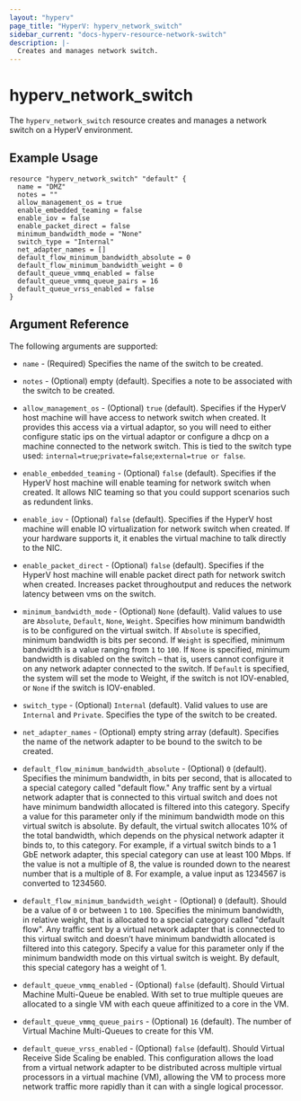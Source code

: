 ```yaml
---
layout: "hyperv"
page_title: "HyperV: hyperv_network_switch"
sidebar_current: "docs-hyperv-resource-network-switch"
description: |-
  Creates and manages network switch.
---
```


# hyperv\_network\_switch

The ``hyperv_network_switch`` resource creates and manages a network switch on a HyperV environment.

## Example Usage

```hcl
resource "hyperv_network_switch" "default" {
  name = "DMZ"
  notes = ""
  allow_management_os = true
  enable_embedded_teaming = false
  enable_iov = false
  enable_packet_direct = false
  minimum_bandwidth_mode = "None"
  switch_type = "Internal"
  net_adapter_names = []
  default_flow_minimum_bandwidth_absolute = 0
  default_flow_minimum_bandwidth_weight = 0
  default_queue_vmmq_enabled = false
  default_queue_vmmq_queue_pairs = 16
  default_queue_vrss_enabled = false
}
```

## Argument Reference

The following arguments are supported:

* `name` - (Required) Specifies the name of the switch to be created.

* `notes` - (Optional) empty (default). Specifies a note to be associated with the switch to be created.

* `allow_management_os` - (Optional) `true` (default). Specifies if the HyperV host machine will have access to network switch when created. It provides this access via a virtual adaptor, so you will need to either configure static ips on the virtual adaptor or configure a dhcp on a machine connected to the network switch. This is tied to the switch type used: `internal=true`;`private=false`;`external=true or false`.

* `enable_embedded_teaming` - (Optional) `false` (default). Specifies if the HyperV host machine will enable teaming for network switch when created. It allows NIC teaming so that you could support scenarios such as redundent links. 

* `enable_iov` - (Optional) `false` (default). Specifies if the HyperV host machine will enable IO virtualization for network switch when created. If your hardware supports it, it enables the virtual machine to talk directly to the NIC.

* `enable_packet_direct` - (Optional) `false` (default). Specifies if the HyperV host machine will enable packet direct path for network switch when created. Increases packet throughoutput and reduces the network latency between vms on the switch.

* `minimum_bandwidth_mode` - (Optional) `None` (default). Valid values to use are `Absolute`, `Default`, `None`, `Weight`. Specifies how minimum bandwidth is to be configured on the virtual switch. If `Absolute` is specified, minimum bandwidth is bits per second. If `Weight` is specified, minimum bandwidth is a value ranging from `1` to `100`. If `None` is specified, minimum bandwidth is disabled on the switch – that is, users cannot configure it on any network adapter connected to the switch. If `Default` is specified, the system will set the mode to Weight, if the switch is not IOV-enabled, or `None` if the switch is IOV-enabled.

* `switch_type` - (Optional) `Internal` (default). Valid values to use are `Internal` and `Private`. Specifies the type of the switch to be created. 

* `net_adapter_names` - (Optional) empty string array (default). Specifies the name of the network adapter to be bound to the switch to be created. 

* `default_flow_minimum_bandwidth_absolute` - (Optional) `0` (default). Specifies the minimum bandwidth, in bits per second, that is allocated to a special category called "default flow." Any traffic sent by a virtual network adapter that is connected to this virtual switch and does not have minimum bandwidth allocated is filtered into this category. Specify a value for this parameter only if the minimum bandwidth mode on this virtual switch is absolute. By default, the virtual switch allocates 10% of the total bandwidth, which depends on the physical network adapter it binds to, to this category. For example, if a virtual switch binds to a 1 GbE network adapter, this special category can use at least 100 Mbps. If the value is not a multiple of 8, the value is rounded down to the nearest number that is a multiple of 8. For example, a value input as 1234567 is converted to 1234560.

* `default_flow_minimum_bandwidth_weight` - (Optional) `0` (default). Should be a value of `0` or between `1` to `100`. Specifies the minimum bandwidth, in relative weight, that is allocated to a special category called "default flow". Any traffic sent by a virtual network adapter that is connected to this virtual switch and doesn’t have minimum bandwidth allocated is filtered into this category. Specify a value for this parameter only if the minimum bandwidth mode on this virtual switch is weight. By default, this special category has a weight of 1.

* `default_queue_vmmq_enabled` - (Optional) `false` (default). Should Virtual Machine Multi-Queue be enabled. With set to true multiple queues are allocated to a single VM with each queue affinitized to a core in the VM.

* `default_queue_vmmq_queue_pairs` - (Optional) `16` (default). The number of Virtual Machine Multi-Queues to create for this VM.

* `default_queue_vrss_enabled` - (Optional) `false` (default). Should Virtual Receive Side Scaling be enabled. This configuration allows the load from a virtual network adapter to be distributed across multiple virtual processors in a virtual machine (VM), allowing the VM to process more network traffic more rapidly than it can with a single logical processor.